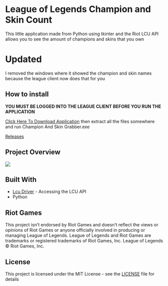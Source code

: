# League of Legends Champion and Skin Count

This little application made from Python using tkinter and the Riot LCU API allows you to see the amount of champions and skins that you own

# Updated

I removed the windows where it showed the champion and skin names because the league client now does that for you 

## How to install 
**YOU MUST BE LOGGED INTO THE LEAGUE CLIENT BEFORE YOU RUN THE APPLICATION**

[Click Here To Download Application](https://github.com/MManoah/lol-champion-and-skin-count/releases/download/V.2/Champion.And.Skin.Count.zip)
then extract all the files somewhere and run Champion And Skin Grabber.exe

[Releases](https://github.com/MManoah/lol-champion-and-skin-grabber/releases/)

## Project Overview
![](https://i.gyazo.com/7c8c14c97c11cff29183e6f501ce70c8.png)

## Built With

* [Lcu Driver](https://github.com/sousa-andre/lcu-driver) - Accessing the LCU API
* Python

## Riot Games

This project isn’t endorsed by Riot Games and doesn’t reflect the views or opinions of Riot Games
or anyone officially involved in producing or managing League of Legends. League of Legends and Riot Games are
trademarks or registered trademarks of Riot Games, Inc. League of Legends © Riot Games, Inc.

## License

This project is licensed under the MIT License - see the [LICENSE](LICENSE) file for details

